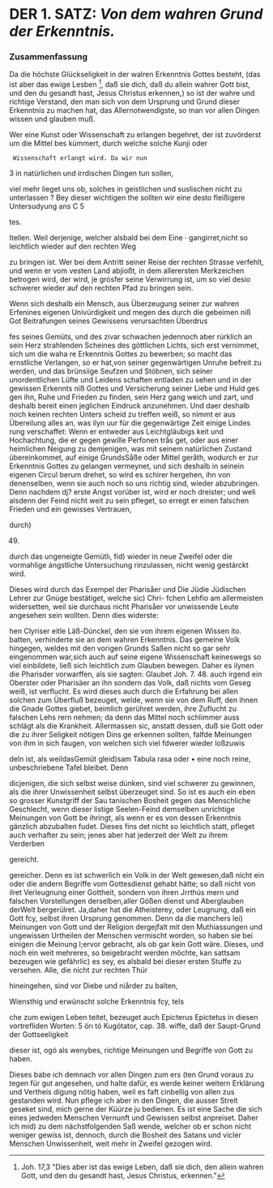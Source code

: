 <!-- Seite 41, content-0061.xml -->


[^b_01_01]: Joh. 17,3 "Dies aber ist das ewige Leben, daß sie dich, den allein wahren Gott, und den du gesandt hast, Jesus Christus, erkennen."

DER 1. SATZ: *Von dem wahren Grund der Erkenntnis.*
===================================================

### Zusammenfassung ###

Da die höchste Glückseligkeit in der walren Erkenntnis 
Gottes besteht, (das ist aber das ewige Lesben [^b_01_01], 
daß sie dich, daß du allein wahrer Gott 
bist, und den du gesandt hast, Jesus Christus 
erkennen,) so ist der wahre und richtige Verstand, den 
man sich von dem Ursprung und Grund dieser Erkenntnis
zu machen hat, das Allernotwendigste, so 
man vor allen Dingen wissen und glauben muß.

Wer eine Kunst oder Wissenschaft zu erlangen
begehret, der ist zuvörderst um die Mittel bes
  kümmert, durch welche solche Kunji oder

     Wissenschaft erlangt wird. Da wir nun
3 in natürlichen und irrdischen Dingen tun sollen,

viel mehr lieget uns ob, solches in geistlichen und suslischen nicht zu
unterlassen ? Bey dieser wichtigen the sollten wir eine desto fleißigere
Untersudyung ans C 5

<!-- Seite 42 -->

tes.

Itellen. Weil derjenige, welcher alsbald bei dem Eine · gangirret,nicht
so leichtlich wieder auf den rechten Weg

zu bringen ist. Wer bei dem Antritt seiner Reise der rechten Strasse
verfehlt, und wenn er vom vesten Land abjioßt, in dem allerersten
Merkzeichen betrogen wird, der wird, je grósfer seine Verwirrung ist, um
so viel desio schwerer wieder auf den rechten Pfad zu bringen sein.

Wenn sich deshalb ein Mensch, aus Überzeugung seiner zur wahren Erfenines
eigenen Univürdigkeit und megen des durch die gebeimen niß Got Beitrafungen
seines Gewissens verursachten Überdrus

fes seines Gemüts, und des zivar schwachen jedennoch aber rúrklich an
sein Herz strahlenden Scheines des göttlichen Lichts, sich erst vernimmet,
sich um die waha re Erkenntnis Gottes zu bewerben; so macht das
ernstliche Verlangen, so er hat,von seiner gegenwärtigen Unruhe  befreit
zu werden, und das brünsiige Seufzen und Stóbnen, sich seiner
unordentlichen Lüfte und Leidens schaften entladen zu sehen und in der
gewissen Erkennts niß Gottes und Versicherung seiner Liebe und Huld
ges gen ihn, Ruhe und Frieden zu finden, sein Herz gang weich und zart,
und deshalb bereit einen jeglichen Eindruck anzunehmen. Und daer deshalb noch
keinen rechten Unters scheid zu treffen weiß, so nimmt er aus Übereilung
alles an, was ilyn uur für die gegenwärtige Zeit einige Lindes rung
verschaffet: Wenn er entweder aus Leichtgläubigs keit und Hochachtung,
die er gegen gewille Perfonen trås get, oder aus einer heimlichen Neigung
zu demjenigen, was mit seinem natürlichen Zustand übereinkommet, auf
einige GrundsSåße oder Mittel geråth, wodurch er zur Erkenntnis Gottes
zu gelangen vermeynet, und sich deshalb in seinein eigenen Circul berum
drehet, so wird es schirer hergehen, ihn von denenselben, wenn sie auch
noch so uns richtig sind, wieder abzubringen. Denn nachdem dį? erste
Angst vorüber ist, wird er noch dreister; und weli alsdenn der Feind
nicht weit zu sein pfleget, so erregt er einen falschen Frieden und ein
gewisses Vertrauen,

durch)

49.

<!-- Seite 43 -->

durch das ungeneigte Gemütlı, fid) wieder in neue Zweifel oder die
vormahlige ángstliche Untersuchung rinzulassen, nicht wenig gestárckt
wird.

Dieses wird durch das Exempel der Pharisåer und Die Jüdie Jüdischen
Lehrer zur Gnúge bestätiget, welche sic) Chri- fchen Lehfio am
allermeisten widersetten, weil sie durchaus nicht Pharisåer vor
unwissende Leute angesehen sein wollten. Denn dies widerste:

hen Clyriser eitle Läß-Dúnckel, den sie von ihrem eigenen Wissen ito.
batten, verhinderte sie an dem wahren Erkenntnis. Das gemeine Volk
hingegen, weldes mit den vorigen Grunds Saßen nicht so gar sehr
eingenommen war,sich auch auf seine eigene Wissenschaft keineswegs so
viel einbildete, ließ sich leichtlich zum Glauben bewegen. Daher
es ilynen die Pharisder vorwarffen, als sie sagten: Glaubet Joh. 7. 48.
auch irgend ein Oberster oder Pharisäer an ihn sondern das Volk, daß
nichts vom Geseg weiß, ist verflucht. Es wird dieses auch durch die
Erfahrung bei allen solchen zum Überfluß bezeuget, welde, wenn sie
von dem Ruff, den ihnen die Gnade Gottes giebet, beimlich gerühret
werden, ihre Zuflucht zu falschen Lehs rern nehmen; da denn das Mittel
noch schlimmer auss schlägt als die Krankheit. Allermassen sic, anstatt
dessen, duß sie Gott oder die zu ihrer Seligkeit nötigen Dins ge
erkennen sollten, falfde Meinungen von ihm in sich faugen, von welchen
sich viel fdwerer wieder loßzuwis

deln ist, als weildasGemüt gleid)sam Tabula rasa oder • eine noch
reine, unbeschriebene Tafel bleibet. Denn

dicjenigen, die sich selbst weise dúnken, sind viel schwerer zu gewinnen,
als die ihrer Unwissenheit selbst überzeuget sind. So ist es auch ein
eben so grosser Kunstgriff der Sau tanischen Bosheit gegen das Menschliche
Geschlecht, wenn dieser listige Seelen-Feind demselben unrichtige
Meinungen von Gott be ihringt, als wenn er es von dessen Erkenntnis
gänzlich abzubalten fudet. Dieses fins det nicht so leichtlich statt,
pfleget auch verhafter zu sein; jenes aber hat jederzeit der Welt zu
ihrem Verderben

gereicht.


<!-- Seite 44 -->

gereicher. Denn es ist schwerlich ein Volk in der Welt gewesen,daß nicht
ein oder die andern Begriffe vom Gottesdienst gehabt hätte; so daß
nicht von ilret Verleugnung einer Gottheit, sondern von ihren Jrrthús
mern und falschen Vorstellungen derselben,aller Gößen dienst und
Aberglauben derWelt bergerülret. Ja,daher hat die Atheisterey, oder
Leugnung, daß ein Gott fcy, selbst ihren Ursprung genommen. Denn da
die manchers lei) Meinungen von Gott und der Religion dergejfalt mit
den Muthiassungen und ungewissen Urtheilen der Menschen vermischt
worden, so haben sie bei einigen die Meinung l;ervor gebracht, als ob
gar kein Gott wäre. Dieses, und noch ein weit mehreres, so beigebracht
werden möchte, kan sattsam bezeugen wie gefährlic) es sey, es alsbald
bei dieser ersten Stuffe zu versehen. Alle, die nicht zur rechten Thür

hineingehen, sind vor Diebe und niårder zu balten,

Wiensthig und erwünscht solche Erkenntnis fcy, tels

che zum ewigen Leben teitet, bezeuget auch Epicterus Epictetus in diesen
vortrefliden Worten: 5 örı tó Kugótator, cap. 38. wiffe, daß der
Saupt-Grund der Gottseeligkeit

dieser ist, ogó als wenybes, richtige Meinungen und Begriffe von Gott
zu haben.

Dieses babe ich demnach vor allen Dingen zum ers (ten Grund voraus
zu tegen für gut angesehen, und halte dafür, es werde keiner weitern
Erklärung und Vertheis digung nötig haben, weil es faft cinbellig von
allen zus gestanden wird. Nun pflege ich aber in den Dingen, die ausser
Streit geseket sind, mich gerne der Küürze ju bedienen. Es ist eine
Sache die sich eines jedweden Menschen Vernunft und Gewissen selbst
anpreiset. Daher ich mid) zu dem nächstfolgenden Saß wende, welcher ob
er schon nicht weniger gewiss ist, dennoch, durch die Bosheit des Satans
und vicler Menschen Unwissenheit, weit mehr in Zweifel gezogen wird.
